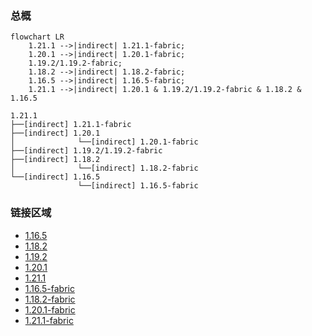 ### 总概

```mermaid
flowchart LR
    1.21.1 -->|indirect| 1.21.1-fabric;
    1.20.1 -->|indirect| 1.20.1-fabric;
    1.19.2/1.19.2-fabric;
    1.18.2 -->|indirect| 1.18.2-fabric;
    1.16.5 -->|indirect| 1.16.5-fabric;
    1.21.1 -->|indirect| 1.20.1 & 1.19.2/1.19.2-fabric & 1.18.2 & 1.16.5
```

```
1.21.1
├──[indirect] 1.21.1-fabric
├──[indirect] 1.20.1
│              └──[indirect] 1.20.1-fabric
├──[indirect] 1.19.2/1.19.2-fabric
├──[indirect] 1.18.2
│              └──[indirect] 1.18.2-fabric
└──[indirect] 1.16.5
               └──[indirect] 1.16.5-fabric
```

### 链接区域

- [1.16.5](/projects/1.16/assets/macaws-bridges/mcwbridges)
- [1.18.2](/projects/1.18/assets/macaws-bridges/mcwbridges)
- [1.19.2](/projects/1.19/assets/macaws-bridges/mcwbridges)
- [1.20.1](/projects/1.20/assets/macaws-bridges/mcwbridges)
- [1.21.1](/projects/1.21/assets/macaws-bridges/mcwbridges)
- [1.16.5-fabric](/projects/1.16-fabric/assets/macaws-bridges/mcwbridges)
- [1.18.2-fabric](/projects/1.18-fabric/assets/macaws-bridges/mcwbridges)
- [1.20.1-fabric](/projects/1.20-fabric/assets/macaws-bridges/mcwbridges)
- [1.21.1-fabric](/projects/1.21-fabric/assets/macaws-bridges/mcwbridges)